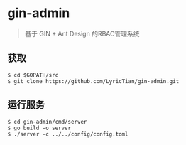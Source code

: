 # gin-admin

> 基于 GIN + Ant Design 的RBAC管理系统

## 获取

```
$ cd $GOPATH/src
$ git clone https://github.com/LyricTian/gin-admin.git
```

## 运行服务

```
$ cd gin-admin/cmd/server
$ go build -o server
$ ./server -c ../../config/config.toml
```